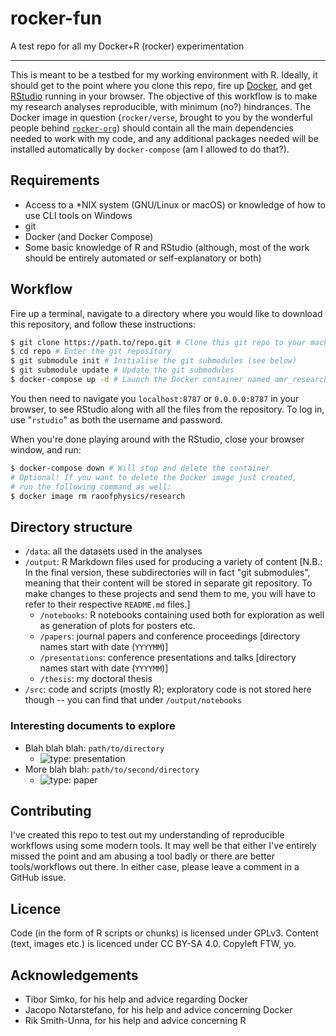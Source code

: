 # rocker-fun

A test repo for all my Docker+R (rocker) experimentation

---

This is meant to be a testbed for my working environment with R.
Ideally, it should get to the point where you clone this repo, fire up [Docker](https://www.docker.com/), and get [RStudio](https://www.rstudio.com/) running in your browser.
The objective of this workflow is to make my research analyses reproducible, with minimum (no?) hindrances.
The Docker image in question (`rocker/verse`, brought to you by the wonderful people behind [`rocker-org`](https://github.com/rocker-org)) should contain all the main dependencies needed to work with my code, and any additional packages needed will be installed automatically by `docker-compose` (am I allowed to do that?).

## Requirements

- Access to a \*NIX system (GNU/Linux or macOS) or knowledge of how to use CLI tools on Windows
- git
- Docker (and Docker Compose)
- Some basic knowledge of R and RStudio (although, most of the work should be entirely automated or self-explanatory or both)

## Workflow

Fire up a terminal, navigate to a directory where you would like to download this repository, and follow these instructions:

```bash
$ git clone https://path.to/repo.git # Clone this git repo to your machine
$ cd repo # Enter the git repository
$ git submodule init # Initialise the git submodules (see below)
$ git submodule update # Update the git submodules
$ docker-compose up -d # Launch the Docker container named amr_research
```

You then need to navigate you `localhost:8787` or `0.0.0.0:8787` in your browser, to see RStudio along with all the files from the repository.
To log in, use "`rstudio`" as both the username and password.

When you're done playing around with the RStudio, close your browser window, and run:

```bash
$ docker-compose down # Will stop and delete the container
# Optional! If you want to delete the Docker image just created,
# run the following command as well:
$ docker image rm raoofphysics/research
```

## Directory structure

- `/data`: all the datasets used in the analyses
- `/output`: R Markdown files used for producing a variety of content [N.B.: In the final version, these subdirectories will in fact "git submodules", meaning that their content will be stored in separate git repository. To make changes to these projects and send them to me, you will have to refer to their respective `README.md` files.]
    - `/notebooks`: R notebooks containing used both for exploration as well as generation of plots for posters etc.
    - `/papers`: journal papers and conference proceedings [directory names start with date (`YYYYMM`)]
    - `/presentations`: conference presentations and talks [directory names start with date (`YYYYMM`)]
    - `/thesis`: my doctoral thesis
- `/src`: code and scripts (mostly R); exploratory code is not stored here though -- you can find that under `/output/notebooks`

### Interesting documents to explore

- Blah blah blah: `path/to/directory`
    - ![type: presentation](https://img.shields.io/badge/type-presentation-blue.svg)
- More blah blah: `path/to/second/directory`
    - ![type: paper](https://img.shields.io/badge/type-paper-blue.svg)

## Contributing

I've created this repo to test out my understanding of reproducible workflows using some modern tools.
It may well be that either I've entirely missed the point and am abusing a tool badly or there are better tools/workflows out there.
In either case, please leave a comment in a GitHub issue.

## Licence

Code (in the form of R scripts or chunks) is licensed under GPLv3.
Content (text, images etc.) is licenced under CC BY-SA 4.0.
Copyleft FTW, yo.

## Acknowledgements

- Tibor Simko, for his help and advice regarding Docker
- Jacopo Notarstefano, for his help and advice concerning Docker
- Rik Smith-Unna, for his help and advice concerning R

